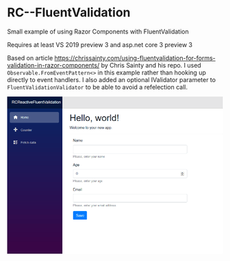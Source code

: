 # RC--FluentValidation
Small example of using Razor Components with FluentValidation


Requires at least VS 2019 preview 3 and asp.net core 3 preview 3

Based on article https://chrissainty.com/using-fluentvalidation-for-forms-validation-in-razor-components/ by Chris Sainty and his repo. I used `Observable.FromEventPattern<>` in this example rather than hooking up directly to event handlers.  I also added an optional IValidator parameter to `FluentValidationValidator` to be able to avoid a refelection call.

![](https://github.com/akourbat/RC--FluentValidation/blob/master/Validation.gif)
